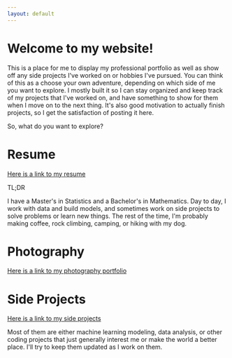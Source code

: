```yaml
---
layout: default
---
```


# Welcome to my website!

This is a place for me to display my professional portfolio as well as show off any side projects I've worked on or hobbies I've pursued. You can think of this as a choose your own adventure, depending on which side of me you want to explore. I mostly built it so I can stay organized and keep track of my projects that I've worked on, and have something to show for them when I move on to the next thing. It's also good motivation to actually finish projects, so I get the satisfaction of posting it here.

So, what do you want to explore?

# Resume

[Here is a link to my resume](./resume.md)

TL;DR 

I have a Master's in Statistics and a Bachelor's in Mathematics. Day to day, I work with data and build models, and sometimes work on side projects to solve problems or learn new things. The rest of the time, I'm probably making coffee, rock climbing, camping, or hiking with my dog.

# Photography

[Here is a link to my photography portfolio](./photography.md)

# Side Projects

[Here is a link to my side projects](./side-projects.md)

Most of them are either machine learning modeling, data analysis, or other coding projects that just generally interest me or make the world a better place. I'll try to keep them updated as I work on them.
